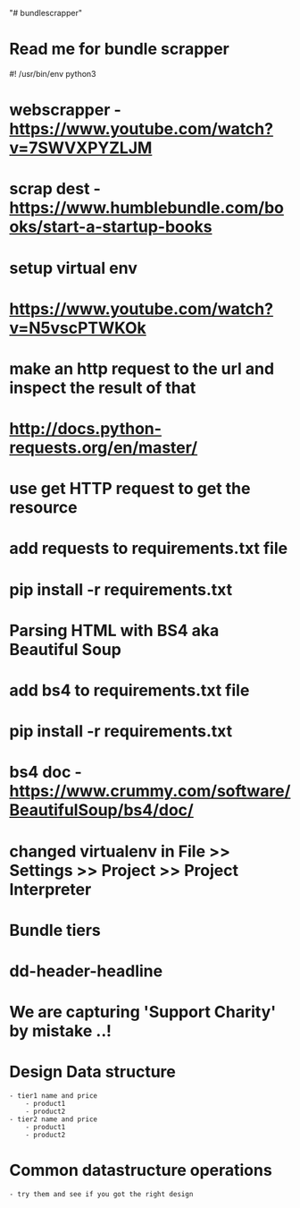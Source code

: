 "# bundlescrapper"
# Read me for bundle scrapper

#! /usr/bin/env python3

# webscrapper - https://www.youtube.com/watch?v=7SWVXPYZLJM
# scrap dest - https://www.humblebundle.com/books/start-a-startup-books

# setup virtual env
# https://www.youtube.com/watch?v=N5vscPTWKOk

# make an http request to the url and inspect the result of that
# http://docs.python-requests.org/en/master/
# use get HTTP request to get the resource
# add requests to requirements.txt file
# pip install -r requirements.txt

# Parsing HTML with BS4 aka Beautiful Soup
# add bs4 to requirements.txt file
# pip install -r requirements.txt
# bs4 doc - https://www.crummy.com/software/BeautifulSoup/bs4/doc/
# changed virtualenv in File >> Settings >> Project >> Project Interpreter

# Bundle tiers
# dd-header-headline

# We are capturing 'Support Charity' by mistake ..!

# Design Data structure
    - tier1 name and price
        - product1
        - product2
    - tier2 name and price
        - product1
        - product2
# Common datastructure operations
    - try them and see if you got the right design
